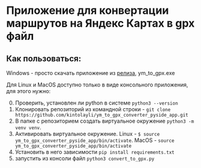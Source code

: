 # Приложение для конвертации маршрутов на Яндекс Картах в gpx файл

## Как пользоваться:
Windows - просто скачать приложение из [релиза](https://github.com/kintolayli/ym_to_gpx_converter_pyside_app/releases), ym_to_gpx.exe

Для Linux и MacOS доступно только в виде консольного приложения, для этого нужно:

0. Проверить, установлен ли python в системе `python3 --version`
1. Клонировать репозиторий из командной строки - `git clone https://github.com/kintolayli/ym_to_gpx_converter_pyside_app.git`
2. В папке с репозиторием создать виртуальное окружение `python3 -m venv venv`. 
3. Активировать виртуальное окружение.
Linux - `$ source ym_to_gpx_converter_pyside_app/bin/activate`.
MacOS -  `source ym_to_gpx_converter_pyside_app/bin/activate`
6. Установить в него зависимости `pip install requirements.txt`
7. запустить из консоли файл `python3 convert_to_gpx.py`
